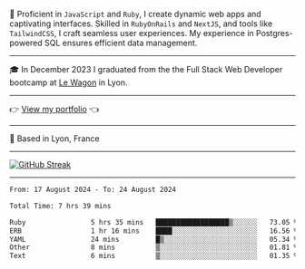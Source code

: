 📖 Proficient in `JavaScript` and `Ruby`, I create dynamic web apps and captivating interfaces. Skilled in `RubyOnRails` and `NextJS`, and tools like `TailwindCSS`, I craft seamless user experiences. My experience in Postgres-powered SQL ensures efficient data management.

***

🎓 In December 2023 I graduated from the the Full Stack Web Developer bootcamp at [Le Wagon](https://www.lewagon.com/) in Lyon.

***

👉 <a href="https://www.davidlau.dev/" target="_blank">View my portfolio</a> 👈

***

📍 Based in Lyon, France

***

[![GitHub Streak](https://streak-stats.demolab.com?user=kaimunlau&theme=github-dark&hide_border=true)](https://git.io/streak-stats)

***

<!--START_SECTION:waka-->

```txt
From: 17 August 2024 - To: 24 August 2024

Total Time: 7 hrs 39 mins

Ruby                5 hrs 35 mins   ██████████████████▒░░░░░░   73.05 %
ERB                 1 hr 16 mins    ████░░░░░░░░░░░░░░░░░░░░░   16.56 %
YAML                24 mins         █▒░░░░░░░░░░░░░░░░░░░░░░░   05.34 %
Other               8 mins          ▒░░░░░░░░░░░░░░░░░░░░░░░░   01.81 %
Text                6 mins          ▒░░░░░░░░░░░░░░░░░░░░░░░░   01.35 %
```

<!--END_SECTION:waka-->
